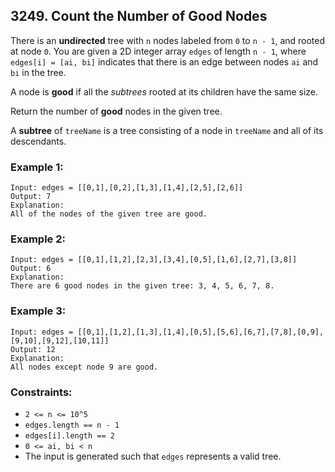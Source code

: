 ## 3249. Count the Number of Good Nodes

There is an **undirected** tree with ```n``` nodes labeled from ```0``` to ```n - 1```, and rooted at node ```0```. You are given a 2D integer array ```edges``` of length ```n - 1```, where ```edges[i] = [ai, bi]``` indicates that there is an edge between nodes ```ai``` and ```bi``` in the tree.

A node is **good** if all the *subtrees* rooted at its children have the same size.

Return the number of **good** nodes in the given tree.

A **subtree** of ```treeName``` is a tree consisting of a node in ```treeName``` and all of its descendants.

### Example 1:
```
Input: edges = [[0,1],[0,2],[1,3],[1,4],[2,5],[2,6]]
Output: 7
Explanation:
All of the nodes of the given tree are good.
```
### Example 2:
```
Input: edges = [[0,1],[1,2],[2,3],[3,4],[0,5],[1,6],[2,7],[3,8]]
Output: 6
Explanation:
There are 6 good nodes in the given tree: 3, 4, 5, 6, 7, 8.
```
### Example 3:
```
Input: edges = [[0,1],[1,2],[1,3],[1,4],[0,5],[5,6],[6,7],[7,8],[0,9],[9,10],[9,12],[10,11]]
Output: 12
Explanation:
All nodes except node 9 are good.
```
### Constraints:

* ```2 <= n <= 10^5```
* ```edges.length == n - 1```
* ```edges[i].length == 2```
* ```0 <= ai, bi < n```
* The input is generated such that ```edges``` represents a valid tree.